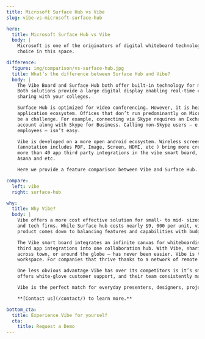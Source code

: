 ```yaml
---
title: Microsoft Surface Hub vs Vibe
slug: vibe-vs-microsoft-surface-hub

hero:
  title: Microsoft Surface Hub vs Vibe
  body: |
    Microsoft is one of the originators of digital whiteboard technology, and their Surface Hub is a popular
    choice in this space.

difference:
  figure: img/comparison/vs-surface-hub.jpg
  title: What’s the difference between Surface Hub and Vibe?
  body: |
    The Vibe Board and Surface Hub both offer built-in technology for meetings and whiteboarding sessions.
    Both solutions provide a large digital display enabling real-time creation on the same canvas and screen
    sharing with your colleges.

    Surface Hub is optimized for video conferencing. However, it is heavily reliant on the Universal Windows 10
    application ecosystem. Offices that don’t run predominantly on Microsoft software will find connectivity to
    be a challenge. For example, connecting via Skype requires an Exchange Server or an Office 365 for Business
    account along with Skype for Business. Calling non-Skype users — e.g. most of your freelancers and remote
    employees — isn’t easy.

    Vibe is developed on a more open android ecosystem. Wireless screencast and powerful annotation features
    (annotation includes PDF, Image, Screen, HDMI, etc ) bring more creativity to your presentation. There are
    more than 40 app third party integrations in the vibe smart board, such as Google Drive, One Drive, Slack,
    Asana and etc.

    Here we provide a feature comparison between Vibe and Surface Hub.

compare:
  left: vibe
  right: surface-hub

why:
  title: Why Vibe?
  body: |
    Vibe offers a more cost effective solution for small- to mid- sized marketing and design agencies, startups,
    and tech firms. While Surface hub costs nearly $9, 000 per unit, vibe only costs $2,999. Finding the right
    product comes down to balancing features and capabilities with budget.

    The Vibe smart board integrates an infinite canvas for whiteboarding, wireless screencast and more than 40
    third app integrations into one collaboration hub. With Vibe, sharing ideas with collaborators — in-house,
    across town, or around the globe — has never been easier. Vibe is the perfect addition to any collaborative
    workspace. For companies that thrive thanks to a network of remote collaborators, it’s a must-have device.

    One less obvious advantage Vibe has over its competitors is it’s small production and development team. Vibe
    offers white-glove customer support, and their team consistently makes changes to VibeOS based on user requests.

    Vibe is the perfect match for everyday presenters, designers, project managers and remote workers.

    **[Contact us](/contact/) to learn more.**

bottom_cta:
  title: Experience Vibe for yourself
  cta:
    title: Request a Demo
---
```

